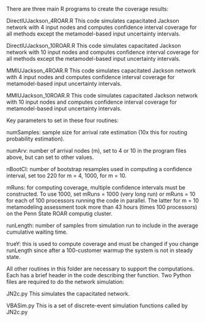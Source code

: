 There are three main R programs to create the coverage results:


DirectIUJackson_4ROAR.R
This code simulates capacitated Jackson network with 4 input nodes and computes confidence interval coverage for all methods except the metamodel-based input uncertainty intervals.

DirectIUJackson_10ROAR.R
This code simulates capacitated Jackson network with 10 input nodes and computes confidence interval coverage for all methods except the metamodel-based input uncertainty intervals.

MMIUJackson_4ROAR.R
This code simulates capacitated Jackson network with 4 input nodes and computes confidence interval coverage for metamodel-based input uncertainty intervals.

MMIUJackson_10ROAR.R
This code simulates capacitated Jackson network with 10 input nodes and computes confidence interval coverage for metamodel-based input uncertainty intervals.

Key parameters to set in these four routines:

numSamples: sample size for arrival rate estimation (10x this for routing probability estimation).

numArv: number of arrival nodes (m), set to 4 or 10 in the program files above, but can set to other values.

nBootCI: number of bootstrap resamples used in computing a confidence interval, set too 220 for m = 4, 1000, for m = 10.

mRuns: for computing coverage, multiple confidence intervals must be constructed. To use 1000, set mRuns = 1000 (very long run) or mRuns = 10 for each of 100 processors running the code in parallel. The latter for m = 10 metamodeling assessment took more than 43 hours (times 100 processors) on the Penn State ROAR computig cluster.

runLength: number of samples from simulation run to include in the average cumulative waiting time.

trueY: this is used to compute coverage and must be changed if you change runLength since after a 100-customer warmup the system is not in steady state.


All other routines in this folder are necessary to support the computations. Each has a brief header in the code describing ther function. Two Python files are required to do the network simulation:

JN2c.py
This simulates the capacitated network.

VBASim.py
This is a set of discrete-event simulation functions called by JN2c.py
